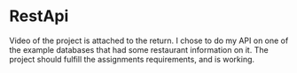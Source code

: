 # RestApi

Video of the project is attached to the return. I chose to do my API on one of the example databases that had some restaurant information on it. The project should fulfill the assignments requirements, and is working.
